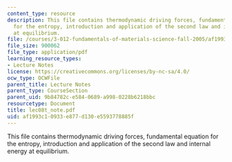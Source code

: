 ```yaml
---
content_type: resource
description: This file contains thermodynamic driving forces, fundamental equation
  for the entropy, introduction and application of the second law and internal energy
  at equilibrium.
file: /courses/3-012-fundamentals-of-materials-science-fall-2005/af1993c10933e877d130e5593778885f_lec08t_note.pdf
file_size: 900062
file_type: application/pdf
learning_resource_types:
- Lecture Notes
license: https://creativecommons.org/licenses/by-nc-sa/4.0/
ocw_type: OCWFile
parent_title: Lecture Notes
parent_type: CourseSection
parent_uid: 9b84782c-e584-0689-a998-0228b6218bbc
resourcetype: Document
title: lec08t_note.pdf
uid: af1993c1-0933-e877-d130-e5593778885f
---
```

This file contains thermodynamic driving forces, fundamental equation for the entropy, introduction and application of the second law and internal energy at equilibrium.